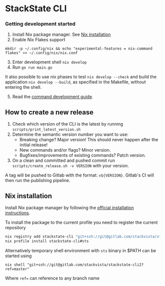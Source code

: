# StackState CLI 

### Getting development started

1. Install Nix package manager. See [Nix installation](#nix-installation)
2. Enable Nix Flakes support
```
mkdir -p ~/.config/nix && echo "experimental-features = nix-command flakes" >> ~/.config/nix/nix.conf
```
3. Enter development shell `nix develop`
4. Run `go run main.go`

It also possible to use nix phases to test `nix develop --check` and build the application `nix develop --build`, as specified in the Makefile, without entering the shell.

5. Read the [command development guide](CMD_DEVELOPMENT.md).

## How to create a new release

 1. Check which version of the CLI is the latest by running `scripts/print_latest_version.sh`
 2. Determine the semantic version number you want to use:
    - Breaking change? Major version! This should never happen after the initial release!
    - New commands and/or flags? Minor version.
    - Bugfixes/improvements of existing commands? Patch version.
 3. On a clean and committed and pushed commit run `scripts/create_release.sh -v VERSION` with your version.

 A tag will be pushed to Gitlab with the format: `v${VERSION}`. Gitlab's CI will then run the publishing pipeline.

## Nix installation

Install Nix package manager by following the [official installation instructions](https://nixos.org/download.html).

To install the package to the current profile you need to register the current repository

```sh
nix registry add stackstate-cli "git+ssh://git@gitlab.com/stackvista/stackstate-cli2"
nix profile install stackstate-cli#sts
```

Alternatively temporary shell environment with `sts` binary in $PATH can be started using

```
nix shell "git+ssh://git@gitlab.com/stackvista/stackstate-cli2?ref=master"
```

Where `ref=` can reference to any branch name
